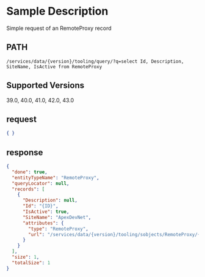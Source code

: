 # Sample Description
Simple request of an RemoteProxy record

## PATH
```
/services/data/{version}/tooling/query/?q=select Id, Description, SiteName, IsActive from RemoteProxy
```
## Supported Versions
39.0, 40.0, 41.0, 42.0, 43.0

## request
 ```json
 { }
```

## response
```json
{
  "done": true,
  "entityTypeName": "RemoteProxy",
  "queryLocator": null,
  "records": [
    {
      "Description": null,
      "Id": "{ID}",
      "IsActive": true,
      "SiteName": "ApexDevNet",
      "attributes": {
        "type": "RemoteProxy",
        "url": "/services/data/{version}/tooling/sobjects/RemoteProxy/{ID}"
      }
    }
  ],
  "size": 1,
  "totalSize": 1
}
```
